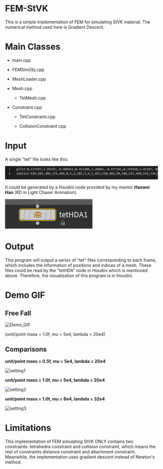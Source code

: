 # FEM-StVK
This is a simple implementation of FEM for simulating StVK material. The numerical method used here is Gradient Descent.



# Main Classes

* main.cpp

* FEMSimObj.cpp

* MeshLoader.cpp

* Mesh.cpp

  * TetMesh.cpp

* Constraint.cpp

  * TetConstraint.cpp

  * CollisionConstraint.cpp

    

# Input

A single "tet" file looks like this:

![TetFileFormat](Images/tetFileFormat.png)

It could be generated by a Houdini node provided by my mentor **Haowei Han** (RD in Light Chaser Animation).

![HDANode](Images/hdaNode.png)



# Output

This program will output a series of "tet" files corresponding to each frame, which includes the information of positions and indices of a mesh. These files could be read by the "tetHDA" node in Houdini which is mentioned above. Therefore, the visualization of this program is in Houdini.



# Demo GIF 

## Free Fall

![Demo_GIF](Demo/FEM_Stvk.gif)

(unit/point mass = 1.0f, mu = 5e4, lambda = 20e4)

## Comparisons

**unit/point mass = 0.5f, mu = 5e4, lambda = 20e4**

![setting1](Demo/setting1.gif)

**unit/point mass = 1.0f, mu = 5e4, lambda = 20e4**

![setting2](Demo/setting2.gif)

**unit/point mass = 1.0f, mu = 8e4, lambda = 32e4**

![setting3](Demo/setting3.gif)



# Limitations

This implementation of FEM simulating StVK ONLY contains two constraints: tetrahedra constraint and collision constraint, which means the rest of constraints distance constraint and attachment constraint. Meanwhile, the implementation uses gradient descent instead of Newton's method.